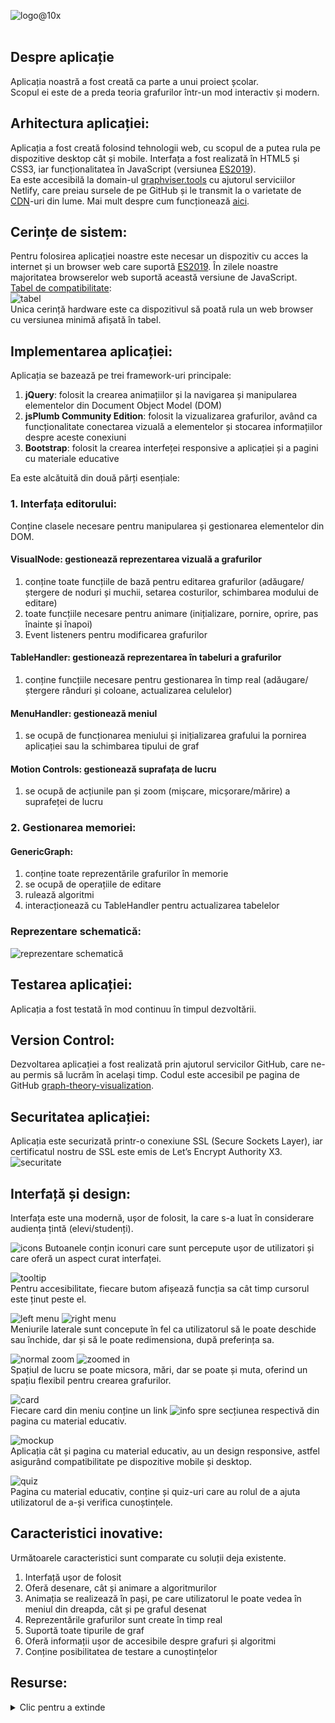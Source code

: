 ![logo@10x](https://user-images.githubusercontent.com/54114237/88288457-77aef100-ccfc-11ea-901d-2728b84d5401.png)
<br>
<br>
## Despre aplicație
Aplicația noastră a fost creată ca parte a unui proiect școlar.
<br>
Scopul ei este de a preda teoria grafurilor într-un mod interactiv și modern.

## Arhitectura aplicației:
Aplicația a fost creată folosind tehnologii web, cu scopul de a putea rula pe dispozitive desktop cât și mobile. Interfața a fost realizată în HTML5 și CSS3, iar funcționalitatea în JavaScript (versiunea [ES2019](https://en.wikipedia.org/wiki/ECMAScript#10th_Edition_%E2%80%93_ECMAScript_2019)). 
<br>
Ea este accesibilă la domain-ul [graphviser.tools](https://graphviser.tools) cu ajutorul serviciilor Netlify, care preiau sursele de pe GitHub și le transmit la o varietate de [CDN](https://en.wikipedia.org/wiki/Content_delivery_network)-uri din lume. Mai mult despre cum funcționează [aici](https://agilitycms.com/resources/posts/what-is-netlify-and-why-should-you-care-as-an-editor).

## Cerințe de sistem:
Pentru folosirea aplicației noastre este necesar un dispozitiv cu acces la internet și un browser web care suportă [ES2019](https://en.wikipedia.org/wiki/ECMAScript#10th_Edition_%E2%80%93_ECMAScript_2019).
În zilele noastre majoritatea browserelor web suportă această versiune de JavaScript.
<br>
[Tabel de compatibilitate](https://developer.mozilla.org/en-US/docs/Web/JavaScript/Reference/Classes/Public_class_fields):
<br>
![tabel](https://user-images.githubusercontent.com/54114237/88282385-2568d280-ccf2-11ea-880e-c4b90d329ca0.png)
<br>
Unica cerință hardware este ca dispozitivul să poată rula un web browser cu versiunea minimă afișată în tabel.

## Implementarea aplicației:
Aplicația se bazează pe trei framework-uri principale:
1. **jQuery**: folosit la crearea animațiilor și la navigarea și manipularea elementelor din Document Object Model (DOM)
2. **jsPlumb Community Edition**: folosit la vizualizarea grafurilor, având ca funcționalitate conectarea vizuală a elementelor și stocarea informațiilor despre aceste conexiuni
3. **Bootstrap**: folosit la crearea interfeței responsive a aplicației și a pagini cu materiale educative 

Ea este alcătuită din două părți esențiale:
### 1. Interfața editorului:
Conține clasele necesare pentru manipularea și gestionarea elementelor din DOM.
<br>
#### VisualNode: gestionează reprezentarea vizuală a grafurilor
1. conține toate funcțiile de bază pentru editarea grafurilor (adăugare/ștergere de noduri și muchii, setarea costurilor, schimbarea modului de editare)
2. toate funcțiile necesare pentru animare (inițializare, pornire, oprire, pas înainte și înapoi)
3. Event listeners pentru modificarea grafurilor

#### TableHandler: gestionează reprezentarea în tabeluri a grafurilor
1. conține funcțiile necesare pentru gestionarea în timp real (adăugare/ștergere rânduri și coloane, actualizarea celulelor)

#### MenuHandler: gestionează meniul
1. se ocupă de funcționarea meniului și inițializarea grafului la pornirea aplicației sau la schimbarea tipului de graf

#### Motion Controls: gestionează suprafața de lucru
1. se ocupă de acțiunile pan și zoom (mișcare, micșorare/mărire) a suprafeței de lucru

### 2. Gestionarea memoriei:
#### GenericGraph:
1. conține toate reprezentările grafurilor în memorie
2. se ocupă de operațiile de editare
3. rulează algoritmi
4. interacționează cu TableHandler pentru actualizarea tabelelor

### Reprezentare schematică:
![reprezentare schematică](https://user-images.githubusercontent.com/54114237/88283579-56e29d80-ccf4-11ea-8bf7-0ca9cb4b5ff9.png)
## Testarea aplicației:
Aplicația a fost testată în mod continuu în timpul dezvoltării.

## Version Control:
Dezvoltarea aplicației a fost realizată prin ajutorul servicilor GitHub, care ne-au permis să lucrăm în același timp. Codul este accesibil pe pagina de GitHub [graph-theory-visualization](github.com/ToastedWaffle/graph-theory-visualization).

## Securitatea aplicației:
Aplicația este securizată printr-o conexiune SSL (Secure Sockets Layer), iar certificatul nostru de SSL este emis de Let’s Encrypt Authority X3.
<br>
![securitate](https://user-images.githubusercontent.com/54114237/88283766-bf317f00-ccf4-11ea-9ad5-34f33fae075d.png)

## Interfață și design:
Interfața este una modernă, ușor de folosit, la care s-a luat în considerare audiența țintă (elevi/studenți).

![icons](https://user-images.githubusercontent.com/54114237/88283888-fdc73980-ccf4-11ea-978f-3af8dea13131.png)
Butoanele conțin iconuri care sunt percepute ușor de utilizatori și care oferă un aspect curat interfaței.

![tooltip](https://user-images.githubusercontent.com/54114237/88283932-1a637180-ccf5-11ea-880b-42d6672d7955.png)<br>
Pentru accesibilitate, fiecare butom afișează funcția sa cât timp cursorul este ținut peste el.

![left menu](https://user-images.githubusercontent.com/54114237/88284895-dd987a00-ccf6-11ea-906b-202cadf45614.png)
![right menu](https://user-images.githubusercontent.com/54114237/88285046-1df7f800-ccf7-11ea-910f-83a3aeb3c6be.png)<br>
Meniurile laterale sunt concepute în fel ca utilizatorul să le poate deschide sau închide, dar și să le poate redimensiona, după preferința sa.

![normal zoom](https://user-images.githubusercontent.com/54114237/88285196-57306800-ccf7-11ea-9381-eab482ce3d88.png)
![zoomed in](https://user-images.githubusercontent.com/54114237/88285218-5dbedf80-ccf7-11ea-8710-bde4087b8d4e.png)<br>
Spațiul de lucru se poate micsora, mări, dar se poate și muta, oferind un spațiu flexibil pentru crearea grafurilor.

![card](https://user-images.githubusercontent.com/54114237/88284198-ac6b7a00-ccf5-11ea-819d-4771b97e43b1.png)<br>
Fiecare card din meniu conține un link ![info](https://user-images.githubusercontent.com/54114237/88284224-bbeac300-ccf5-11ea-838b-4d7d68a8d49a.png) spre secțiunea respectivă din pagina cu material educativ.

![mockup](https://user-images.githubusercontent.com/54114237/88288175-10913c80-ccfc-11ea-8ac7-78b9b6c1ada1.png)<br>
Aplicația cât și pagina cu material educativ, au un design responsive, astfel asigurând compatibilitate pe dispozitive mobile și desktop.

![quiz](https://user-images.githubusercontent.com/54114237/88285386-a8405c00-ccf7-11ea-9bbb-e1c8666a61e3.png)<br>
Pagina cu material educativ, conține și quiz-uri care au rolul de a ajuta utilizatorul de a-și verifica cunoștințele.

## Caracteristici inovative:
Următoarele caracteristici sunt comparate cu soluții deja existente.
1. Interfață ușor de folosit
2. Oferă desenare, cât și animare a algoritmurilor
3. Animația se realizează în pași, pe care utilizatorul le poate vedea în meniul din dreapda, cât și pe graful desenat 
4. Reprezentările grafurilor sunt create în timp real
5. Suportă toate tipurile de graf
6. Oferă informații ușor de accesibile despre grafuri și algoritmi
7. Conține posibilitatea de testare a cunoștințelor

## Resurse:
<details>
  <summary>Clic pentru a extinde</summary>
  
JSPlumb:

1. [jsPlumb Community Edition Documentation](https://docs.jsplumbtoolkit.com/community/current/index.html)
2. [Snap to Grid in jsplumb](https://stackoverflow.com/questions/22065756/snap-to-grid-in-jsplumb)
3. [Unable to create straight line connection in JSPlumb](https://stackoverflow.com/questions/14662104/unable-to-create-straight-line-connection-in-jsplumb)
4. [Iterate through endpoints of div in jsPlumb](https://stackoverflow.com/questions/30308547/iterate-through-endpoints-of-div-in-jsplumb)

Bootstrap:

1. [Introduction · Bootstrap v4.5](https://getbootstrap.com/docs/4.5/getting-started/introduction/)
2. [Grid system · Bootstrap v4.5](https://getbootstrap.com/docs/4.5/layout/grid/)
3. [Tables · Bootstrap v4.5](https://getbootstrap.com/docs/4.5/content/tables/)
4. [Images · Bootstrap v4.5](https://getbootstrap.com/docs/4.5/content/images/)
5. [Buttons · Bootstrap v4.5](https://getbootstrap.com/docs/4.5/components/buttons/)
6. [Modal · Bootstrap v4.5](https://getbootstrap.com/docs/4.5/components/modal/)
7. [Tooltips · Bootstrap v4.5](https://getbootstrap.com/docs/4.5/components/tooltips/)
8. [Figures · Bootstrap v4.5](https://getbootstrap.com/docs/4.5/content/figures/)
9. [Navbar · Bootstrap v4.5](https://getbootstrap.com/docs/4.5/components/navbar/)
10. [30 Most Amazing Free Bootstrap Sidebar Templates 2020](https://colorlib.com/wp/bootstrap-sidebar/)

Fontawesome:

1. [Font Awesome 6](https://fontawesome.com/icons?d=gallery&amp;m=free)
2. [Is it possible to color the fontawesome icon colors?](https://stackoverflow.com/questions/17540383/is-it-possible-to-color-the-fontawesome-icon-colors)
3. [Rotating Icons](https://fontawesome.com/v5.9.0/how-to-use/on-the-web/styling/rotating-icons)

Prism.js:

1. [Prism.js](https://prismjs.com/)
2. [Prism.js - Usage](https://prismjs.com/#basic-usage)
3. [Prism.js - Test Drive](https://prismjs.com/test.html#language=cpp)
4. [Unescaped markup ▲ Prism plugins](https://prismjs.com/plugins/unescaped-markup/)
5. [Prism.js](https://codepen.io/arturo20/pen/LbjPVG)
6. [Line Numbers ▲ Prism plugins](https://prismjs.com/plugins/line-numbers/)
7. [Copy to Clipboard ▲ Prism plugins](https://prismjs.com/plugins/copy-to-clipboard/)

Particles.js:

1. [Dynamic Point Mesh Animation with HTML5 Canvas](https://codepen.io/dudleystorey/pen/NbNjjX)

jquery.inputfit.js:

1. [vxsx/jquery.inputfit.js: Fit value in input](https://github.com/vxsx/jquery.inputfit.js)

jquery-resizable.js:

1. [RickStrahl/jquery-resizable: A small jQuery plug-in to make DOM components resizable](https://github.com/vxsx/jquery.inputfit.js)

jQuery:

1. [jQuery API Documentation](https://api.jquery.com/)
2. [Does jQuery have a handleout for .delegate(&#39;hover&#39;)?](https://stackoverflow.com/questions/4772287/does-jquery-have-a-handleout-for-delegatehover)
3. [How can I deselect text using Javascript or jQuery?](https://stackoverflow.com/questions/8684751/how-can-i-deselect-text-using-javascript-or-jquery)
4. [Disable/enable an input with jQuery?](https://stackoverflow.com/questions/1414365/disable-enable-an-input-with-jquery)
5. [How to call a function after a fadeOut() on many elements](https://stackoverflow.com/questions/7259608/how-to-call-a-function-after-a-fadeout-on-many-elements)
6. [How to add DATA-(something) attribute to .class element with jQuery](https://stackoverflow.com/questions/29353683/how-to-add-data-something-attribute-to-class-element-with-jquery)
7. [Jquery .on(&#39;scroll&#39;) not firing the event while scrolling](https://stackoverflow.com/questions/19375636/jquery-onscroll-not-firing-the-event-while-scrolling)
8. [How do I pass the this context into an event handler?](https://stackoverflow.com/questions/5490448/how-do-i-pass-the-this-context-into-an-event-handler)
9. [jquery stop child triggering parent event](https://stackoverflow.com/questions/2364629/jquery-stop-child-triggering-parent-event)
10. [Get the size of the screen, current web page and browser window](https://stackoverflow.com/questions/3437786/get-the-size-of-the-screen-current-web-page-and-browser-window)
11. [Mouse drag to scroll content](https://stackoverflow.com/questions/32039927/mouse-drag-to-scroll-content)

JavaScript:

1. [Listening for variable changes in JavaScript](https://stackoverflow.com/questions/1759987/listening-for-variable-changes-in-javascript)
2. [Javascript scrollintoview smooth scroll and offset](https://stackoverflow.com/questions/49820013/javascript-scrollintoview-smooth-scroll-and-offset)
3. [How to overload constructors in JavaScript ECMA6?](https://stackoverflow.com/questions/38240744/how-to-overload-constructors-in-javascript-ecma6)
4. [Deleting Objects in JavaScript](https://stackoverflow.com/questions/742623/deleting-objects-in-javascript)
5. [Maximum size of an Array in Javascript](https://stackoverflow.com/questions/6154989/maximum-size-of-an-array-in-javascript)
6. [Do the keys of javascript associative arrays need to be strings, or can they be any object?](https://stackoverflow.com/questions/512825/do-the-keys-of-javascript-associative-arrays-need-to-be-strings-or-can-they-be)
7. [Integer division with remainder in JavaScript?](https://stackoverflow.com/questions/4228356/integer-division-with-remainder-in-javascript)

Khan Academy:

1. [What is jQuery? (video) | Welcome to jQuery](https://www.khanacademy.org/computing/computer-programming/html-js-jquery/jquery-intro/v/what-is-jquery)
2. [Get ready to learn jQuery (article)](https://www.khanacademy.org/computing/computer-programming/html-js-jquery/jquery-intro/a/are-you-ready-to-learn-jquery)

1. [Getting Started With jQuery](https://www.khanacademy.org/computing/computer-programming/html-js-jquery/jquery-intro/pt/getting-started-with-jquery)
2. [Finding elements with jQuery | DOM access with jQuery](https://www.khanacademy.org/computing/computer-programming/html-js-jquery/jquery-dom-access/pt/finding-elements-with-jquery)
3. [Debugging webpages with the browser console (video)](https://www.khanacademy.org/computing/computer-programming/html-js-jquery/jquery-dom-access/v/debugging-webpages-with-the-browser-console)
4. [Getting info on elements with jQuery | DOM access with jQuery](https://www.khanacademy.org/computing/computer-programming/html-js-jquery/jquery-dom-access/pt/getting-info-on-elements-with-jquery)
5. [Modifying elements with jQuery | DOM modification with jQuery](https://www.khanacademy.org/computing/computer-programming/html-js-jquery/dom-modification-with-jquery/pt/modifying-elements-with-jquery)
6. [Creating elements with jQuery | DOM modification with jQuery](https://www.khanacademy.org/computing/computer-programming/html-js-jquery/dom-modification-with-jquery/pt/creating-elements-with-jquery)

Educative.io:

1. [JavaScript in Practice: Getting Started - Learn Interactively](https://www.educative.io/courses/javascript-in-practice-getting-started)
2. [JavaScript In Practice: ES6 And Beyond - Learn Interactively](https://www.educative.io/courses/javascript-in-practice-es6-and-beyond)
</details>
